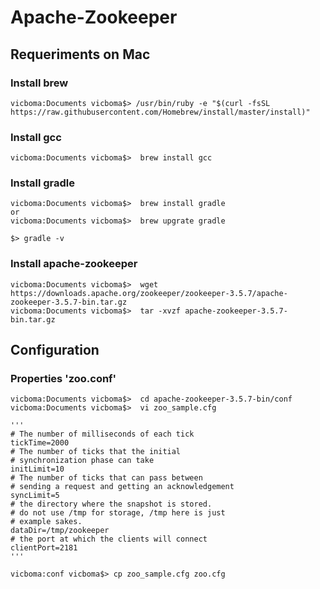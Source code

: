 # Apache-Zookeeper

## Requeriments on Mac

### Install brew
```
vicboma:Documents vicboma$> /usr/bin/ruby -e "$(curl -fsSL https://raw.githubusercontent.com/Homebrew/install/master/install)"
```

### Install gcc
```
vicboma:Documents vicboma$>  brew install gcc
```

### Install gradle
```
vicboma:Documents vicboma$>  brew install gradle 
or
vicboma:Documents vicboma$>  brew upgrate gradle

$> gradle -v
```

### Install apache-zookeeper
```
vicboma:Documents vicboma$>  wget https://downloads.apache.org/zookeeper/zookeeper-3.5.7/apache-zookeeper-3.5.7-bin.tar.gz
vicboma:Documents vicboma$>  tar -xvzf apache-zookeeper-3.5.7-bin.tar.gz
```


## Configuration

### Properties 'zoo.conf'
```
vicboma:Documents vicboma$>  cd apache-zookeeper-3.5.7-bin/conf
vicboma:Documents vicboma$>  vi zoo_sample.cfg

'''
# The number of milliseconds of each tick
tickTime=2000
# The number of ticks that the initial
# synchronization phase can take
initLimit=10
# The number of ticks that can pass between
# sending a request and getting an acknowledgement
syncLimit=5
# the directory where the snapshot is stored.
# do not use /tmp for storage, /tmp here is just
# example sakes.
dataDir=/tmp/zookeeper
# the port at which the clients will connect
clientPort=2181
'''

vicboma:conf vicboma$> cp zoo_sample.cfg zoo.cfg
```
